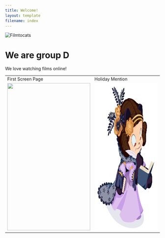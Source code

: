 ```yaml
---
title: Welcome!
layout: template
filename: index
--- 
```


![Filmtocats](https://octodex.github.com/images/filmtocats.png)

# We are group D

We love watching films online!

<table>
  <tr>
    <td>First Screen Page</td>
     <td>Holiday Mention</td>
  </tr>
  <tr>
    <td><img src="homeiimages/hula_loop_octodex03.gif" width=270 height=480></td>
    <td><img src="homeimages/mona-lovelace.jpg" width=270 height=480></td>
  </tr>
 </table>
